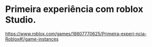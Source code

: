 # Primeira experiência com roblox Studio.

https://www.roblox.com/games/18607770625/Primeira-experi-ncia-Roblox#!/game-instances

